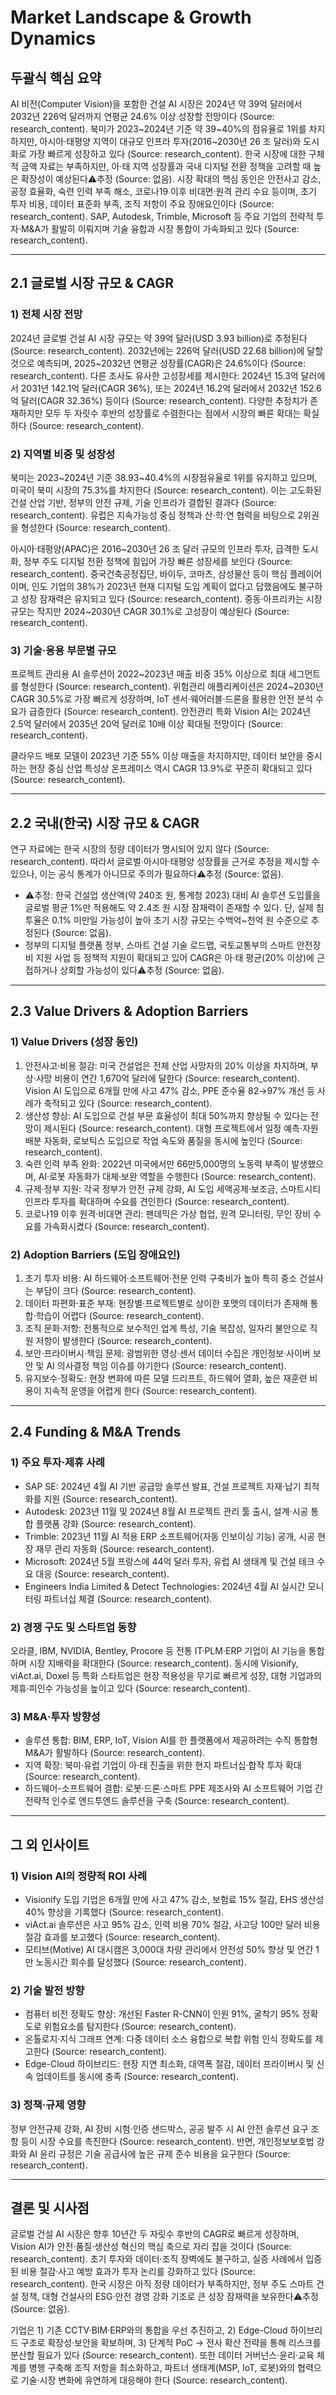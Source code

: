 # Market Landscape & Growth Dynamics

## 두괄식 핵심 요약
AI 비전(Computer Vision)을 포함한 건설 AI 시장은 2024년 약 39억 달러에서 2032년 226억 달러까지 연평균 24.6% 이상 성장할 전망이다 (Source: research_content). 북미가 2023~2024년 기준 약 39~40%의 점유율로 1위를 차지하지만, 아시아·태평양 지역이 대규모 인프라 투자(2016~2030년 26 조 달러)와 도시화로 가장 빠르게 성장하고 있다 (Source: research_content). 한국 시장에 대한 구체적 금액 자료는 부족하지만, 아·태 지역 성장률과 국내 디지털 전환 정책을 고려할 때 높은 확장성이 예상된다⚠️추정 (Source: 없음). 시장 확대의 핵심 동인은 안전사고 감소, 공정 효율화, 숙련 인력 부족 해소, 코로나19 이후 비대면·원격 관리 수요 등이며, 초기 투자 비용, 데이터 표준화 부족, 조직 저항이 주요 장애요인이다 (Source: research_content). SAP, Autodesk, Trimble, Microsoft 등 주요 기업의 전략적 투자·M&A가 활발히 이뤄지며 기술 융합과 시장 통합이 가속화되고 있다 (Source: research_content).

---

## 2.1 글로벌 시장 규모 & CAGR

### 1) 전체 시장 전망
2024년 글로벌 건설 AI 시장 규모는 약 39억 달러(USD 3.93 billion)로 추정된다 (Source: research_content). 2032년에는 226억 달러(USD 22.68 billion)에 달할 것으로 예측되며, 2025~2032년 연평균 성장률(CAGR)은 24.6%이다 (Source: research_content). 다른 조사도 유사한 고성장세를 제시한다: 2024년 15.3억 달러에서 2031년 142.1억 달러(CAGR 36%), 또는 2024년 16.2억 달러에서 2032년 152.6억 달러(CAGR 32.36%) 등이다 (Source: research_content). 다양한 추정치가 존재하지만 모두 두 자릿수 후반의 성장률로 수렴한다는 점에서 시장의 빠른 확대는 확실하다 (Source: research_content).

### 2) 지역별 비중 및 성장성
북미는 2023~2024년 기준 38.93~40.4%의 시장점유율로 1위를 유지하고 있으며, 미국이 북미 시장의 75.3%를 차지한다 (Source: research_content). 이는 고도화된 건설 산업 기반, 정부의 안전 규제, 기술 인프라가 결합된 결과다 (Source: research_content). 유럽은 지속가능성 중심 정책과 산·학·연 협력을 바탕으로 2위권을 형성한다 (Source: research_content).

아시아·태평양(APAC)은 2016~2030년 26 조 달러 규모의 인프라 투자, 급격한 도시화, 정부 주도 디지털 전환 정책에 힘입어 가장 빠른 성장세를 보인다 (Source: research_content). 중국건축공정집단, 바이두, 코마츠, 삼성물산 등이 핵심 플레이어이며, 인도 기업의 38%가 2023년 현재 디지털 도입 계획이 없다고 답했음에도 불구하고 성장 잠재력은 유지되고 있다 (Source: research_content). 중동·아프리카는 시장 규모는 작지만 2024~2030년 CAGR 30.1%로 고성장이 예상된다 (Source: research_content).

### 3) 기술·응용 부문별 규모
프로젝트 관리용 AI 솔루션이 2022~2023년 매출 비중 35% 이상으로 최대 세그먼트를 형성한다 (Source: research_content). 위험관리 애플리케이션은 2024~2030년 CAGR 30.5%로 가장 빠르게 성장하며, IoT 센서·웨어러블·드론을 활용한 안전 분석 수요가 급증한다 (Source: research_content). 안전관리 특화 Vision AI는 2024년 2.5억 달러에서 2035년 20억 달러로 10배 이상 확대될 전망이다 (Source: research_content).

클라우드 배포 모델이 2023년 기준 55% 이상 매출을 차지하지만, 데이터 보안을 중시하는 현장 중심 산업 특성상 온프레미스 역시 CAGR 13.9%로 꾸준히 확대되고 있다 (Source: research_content).

---

## 2.2 국내(한국) 시장 규모 & CAGR

연구 자료에는 한국 시장의 정량 데이터가 명시되어 있지 않다 (Source: research_content). 따라서 글로벌·아시아·태평양 성장률을 근거로 추정을 제시할 수 있으나, 이는 공식 통계가 아니므로 주의가 필요하다⚠️추정 (Source: 없음).

- ⚠️추정: 한국 건설업 생산액(약 240조 원, 통계청 2023) 대비 AI 솔루션 도입률을 글로벌 평균 1%만 적용해도 약 2.4조 원 시장 잠재력이 존재할 수 있다. 단, 실제 침투율은 0.1% 미만일 가능성이 높아 초기 시장 규모는 수백억~천억 원 수준으로 추정된다 (Source: 없음).
- 정부의 디지털 플랫폼 정부, 스마트 건설 기술 로드맵, 국토교통부의 스마트 안전장비 지원 사업 등 정책적 지원이 확대되고 있어 CAGR은 아·태 평균(20% 이상)에 근접하거나 상회할 가능성이 있다⚠️추정 (Source: 없음).

---

## 2.3 Value Drivers & Adoption Barriers

### 1) Value Drivers (성장 동인)
1. 안전사고·비용 절감: 미국 건설업은 전체 산업 사망자의 20% 이상을 차지하며, 부상·사망 비용이 연간 1,670억 달러에 달한다 (Source: research_content). Vision AI 도입으로 6개월 만에 사고 47% 감소, PPE 준수율 82→97% 개선 등 사례가 축적되고 있다 (Source: research_content).
2. 생산성 향상: AI 도입으로 건설 부문 효율성이 최대 50%까지 향상될 수 있다는 전망이 제시된다 (Source: research_content). 대형 프로젝트에서 일정 예측·자원 배분 자동화, 로보틱스 도입으로 작업 속도와 품질을 동시에 높인다 (Source: research_content).
3. 숙련 인력 부족 완화: 2022년 미국에서만 66만5,000명의 노동력 부족이 발생했으며, AI·로봇 자동화가 대체·보완 역할을 수행한다 (Source: research_content).
4. 규제·정부 지원: 각국 정부가 안전 규제 강화, AI 도입 세액공제·보조금, 스마트시티 인프라 투자를 확대하며 수요를 견인한다 (Source: research_content).
5. 코로나19 이후 원격·비대면 관리: 팬데믹은 가상 협업, 원격 모니터링, 무인 장비 수요를 가속화시켰다 (Source: research_content).

### 2) Adoption Barriers (도입 장애요인)
1. 초기 투자 비용: AI 하드웨어·소프트웨어·전문 인력 구축비가 높아 특히 중소 건설사는 부담이 크다 (Source: research_content).
2. 데이터 파편화·표준 부재: 현장별·프로젝트별로 상이한 포맷의 데이터가 존재해 통합·학습이 어렵다 (Source: research_content).
3. 조직 문화·저항: 전통적으로 보수적인 업계 특성, 기술 복잡성, 일자리 불안으로 직원 저항이 발생한다 (Source: research_content).
4. 보안·프라이버시·책임 문제: 광범위한 영상·센서 데이터 수집은 개인정보·사이버 보안 및 AI 의사결정 책임 이슈를 야기한다 (Source: research_content).
5. 유지보수·정확도: 현장 변화에 따른 모델 드리프트, 하드웨어 열화, 높은 재훈련 비용이 지속적 운영을 어렵게 한다 (Source: research_content).

---

## 2.4 Funding & M&A Trends

### 1) 주요 투자·제휴 사례
- SAP SE: 2024년 4월 AI 기반 공급망 솔루션 발표, 건설 프로젝트 자재·납기 최적화를 지원 (Source: research_content).
- Autodesk: 2023년 11월 및 2024년 8월 AI 프로젝트 관리 툴 출시, 설계·시공 통합 플랫폼 강화 (Source: research_content).
- Trimble: 2023년 11월 AI 적용 ERP 소프트웨어(자동 인보이싱 기능) 공개, 시공 현장 재무 관리 자동화 (Source: research_content).
- Microsoft: 2024년 5월 프랑스에 44억 달러 투자, 유럽 AI 생태계 및 건설 테크 수요 대응 (Source: research_content).
- Engineers India Limited & Detect Technologies: 2024년 4월 AI 실시간 모니터링 파트너십 체결 (Source: research_content).

### 2) 경쟁 구도 및 스타트업 동향
오라클, IBM, NVIDIA, Bentley, Procore 등 전통 IT·PLM·ERP 기업이 AI 기능을 통합하며 시장 지배력을 확대한다 (Source: research_content). 동시에 Visionify, viAct.ai, Doxel 등 특화 스타트업은 현장 적용성을 무기로 빠르게 성장, 대형 기업과의 제휴·피인수 가능성을 높이고 있다 (Source: research_content).

### 3) M&A‧투자 방향성
- 솔루션 통합: BIM, ERP, IoT, Vision AI를 한 플랫폼에서 제공하려는 수직 통합형 M&A가 활발하다 (Source: research_content).
- 지역 확장: 북미·유럽 기업이 아·태 진출을 위한 현지 파트너십·합작 투자 확대 (Source: research_content).
- 하드웨어-소프트웨어 결합: 로봇·드론·스마트 PPE 제조사와 AI 소프트웨어 기업 간 전략적 인수로 엔드투엔드 솔루션을 구축 (Source: research_content).

---

## 그 외 인사이트

### 1) Vision AI의 정량적 ROI 사례
- Visionify 도입 기업은 6개월 만에 사고 47% 감소, 보험료 15% 절감, EHS 생산성 40% 향상을 기록했다 (Source: research_content).
- viAct.ai 솔루션은 사고 95% 감소, 인력 비용 70% 절감, 사고당 100만 달러 비용 절감 효과를 보고했다 (Source: research_content).
- 모티브(Motive) AI 대시캠은 3,000대 차량 관리에서 안전성 50% 향상 및 연간 1만 노동시간 회수를 달성했다 (Source: research_content).

### 2) 기술 발전 방향
- 컴퓨터 비전 정확도 향상: 개선된 Faster R-CNN이 인원 91%, 굴착기 95% 정확도로 위험요소를 탐지한다 (Source: research_content).
- 온톨로지·지식 그래프 연계: 다중 데이터 소스 융합으로 복합 위험 인식 정확도를 제고한다 (Source: research_content).
- Edge-Cloud 하이브리드: 현장 지연 최소화, 대역폭 절감, 데이터 프라이버시 및 신속 업데이트를 동시에 충족 (Source: research_content).

### 3) 정책·규제 영향
정부 안전규제 강화, AI 장비 시험·인증 샌드박스, 공공 발주 시 AI 안전 솔루션 요구 조항 등이 시장 수요를 촉진한다 (Source: research_content). 반면, 개인정보보호법 강화와 AI 윤리 규정은 기술 공급사에 높은 규제 준수 비용을 요구한다 (Source: research_content).

---

## 결론 및 시사점
글로벌 건설 AI 시장은 향후 10년간 두 자릿수 후반의 CAGR로 빠르게 성장하며, Vision AI가 안전·품질·생산성 혁신의 핵심 축으로 자리 잡을 것이다 (Source: research_content). 초기 투자와 데이터·조직 장벽에도 불구하고, 실증 사례에서 입증된 비용 절감·사고 예방 효과가 투자 논리를 강화하고 있다 (Source: research_content). 한국 시장은 아직 정량 데이터가 부족하지만, 정부 주도 스마트 건설 정책, 대형 건설사의 ESG·안전 경영 강화 기조로 큰 성장 잠재력을 보유한다⚠️추정 (Source: 없음).

기업은 1) 기존 CCTV·BIM·ERP와의 통합을 우선 추진하고, 2) Edge-Cloud 하이브리드 구조로 확장성·보안을 확보하며, 3) 단계적 PoC → 전사 확산 전략을 통해 리스크를 분산할 필요가 있다 (Source: research_content). 또한 데이터 거버넌스·윤리·교육 체계를 병행 구축해 조직 저항을 최소화하고, 파트너 생태계(MSP, IoT, 로봇)와의 협력으로 기술·시장 변화에 유연하게 대응해야 한다 (Source: research_content).
